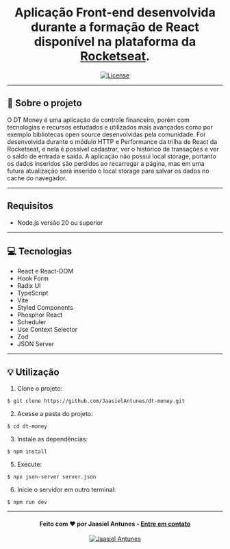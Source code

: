 <h1 align="center">
  Aplicação Front-end desenvolvida durante a formação de React disponível na plataforma da <a href="https://app.rocketseat.com.br/home">Rocketseat</a>.
</h1>

<p align="center">
  <a href="LICENSE"><img  src="https://img.shields.io/github/license/Ileriayo/markdown-badges?style=for-the-badge" alt="License"></a>
</p>

---

## 📁 Sobre o projeto

O DT Money é uma aplicação de controle financeiro, porém com tecnologias e recursos estudados e utilizados mais avançados como por exemplo bibliotecas open source desenvolvidas pela comunidade. 
Foi desenvolvida durante o módulo HTTP e Performance da trilha de React da Rocketseat, e nela é possível cadastrar, ver o histórico de transações e ver o saldo de entrada e saída.
A aplicação não possui local storage, portanto os dados inseridos são perdidos ao recarregar a página, mas em uma futura atualização será inserido o local storage para salvar os dados no cache do navegador.

---

## Requisitos

- Node.js versão 20 ou superior

---

## 💻 Tecnologias

- React e React-DOM
- Hook Form
- Radix UI
- TypeScript
- Vite
- Styled Components
- Phosphor React
- Scheduler
- Use Context Selector
- Zod
- JSON Server

---

## 💡 Utilização
1. Clone o projeto:

```
$ git clone https://github.com/JaasielAntunes/dt-money.git
```

2. Acesse a pasta do projeto:

```
$ cd dt-money
```

3. Instale as dependências:

```
$ npm install
```

5. Execute:

```
$ npx json-server server.json
```

6. Inicie o servidor em outro terminal:

```
$ npm run dev
```

---

<h4 align="center">
  Feito com ❤️ por Jaasiel Antunes - <a href="mailto:contato.jaasiel@gmail.com.com">Entre em contato</a>
</h4>

<p align="center">
  <a href="https://www.linkedin.com/in/jaasiel-antunes-1517b41bb">
    <img alt="Jaasiel Antunes" src="https://img.shields.io/badge/LinkedIn-Jaasiel-0e76a8?style=flat&logoColor=white&logo=linkedin">
  </a>
</p>
